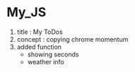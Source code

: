 # My_JS
1. title : My ToDos
2. concept : copying chrome momentum
3. added function
   - showing seconds
   - weather info
